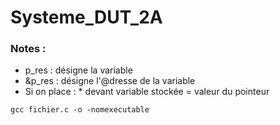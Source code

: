# Systeme_DUT_2A


### Notes : 
* p_res : désigne la variable
* &p_res : désigne l'@dresse de la variable
* Si on place : * devant variable stockée = valeur du pointeur

```
gcc fichier.c -o -nomexecutable
```
